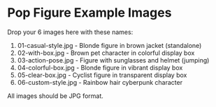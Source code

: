 # Pop Figure Example Images

Drop your 6 images here with these names:

1. 01-casual-style.jpg - Blonde figure in brown jacket (standalone)
2. 02-with-box.jpg - Brown pet character in colorful display box
3. 03-action-pose.jpg - Figure with sunglasses and helmet (jumping)
4. 04-colorful-box.jpg - Blonde figure in vibrant display box
5. 05-clear-box.jpg - Cyclist figure in transparent display box  
6. 06-custom-style.jpg - Rainbow hair cyberpunk character

All images should be JPG format.
